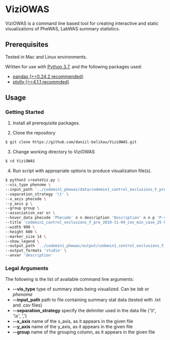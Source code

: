 # ViziOWAS
ViziOWAS is a command line based tool for creating interactive and static visualizations of PheWAS, LabWAS summary statistics.

## Prerequisites
Tested in Mac and Linux environments.

Written for use with [Python 3.7](https://www.python.org/), and the following packages used:
* [pandas (>=0.24.2 recommended)](http://pandas.pydata.org/)
* [plotly (>=4.1.1 recommded)](https://plot.ly/python/)

## Usage

### Getting Started

1) Install all prerequisite packages.

2) Clone the repository
```bash
$ git clone https://github.com/daniil-belikau/ViziOWAS.git
```

3) Change working directory to ViziOWAS
```bash
$ cd ViziOWAS
```

4) Run script with appropriate options to produce visualization file(s).
```bash
$ python3 createViz.py \
--vis_type phenome \
--input_path '../codemin1_phewas/data/codemin1_control_exclusions_F_pre_2019-11-04_cov_min_case_25.txt' \
--separation_strategy '\t' \
--x_axis phecode \
--y_axis p \
--group group \
--association_var or \
--hover_data phecode 'Phecode' n n description 'Description' n n p 'P-value' 3 y lci "Lower Confidence Interval" 3 n uci "Upper Confidence Interval" 3 n or "Odds Ratio" 3 n \
--title 'codemin1_control_exclusions_F_pre_2019-11-04_cov_min_case_25 PheWAS' \
--width 900 \
--height 600 \
--marker_size 14 \
--show_legend \
--output_path '../codemin1_phewas/output/codemin1_control_exclusions_F_pre_2019-11-04_cov_min_case_25' \
--output_formats 'studio' \
--anvar 'description'
```

### Legal Arguments

The following is the list of available command line arguments:
* **--vis_type** type of summary stats being visualized. Can be *lab* or *phenome*
* **--input_path** path to file containing summary stat data (tested with .txt and .csv files)
* **--separation_strategy** specify the delimiter used in the data file (*'\t'*, *'\s'*, *','*)
* **--x_axis** name of the x_axis, as it appears in the given file
* **--y_axis** name of the y_axis, as it appears in the given file
* **--group** name of the grouping column, as it appears in the given file


